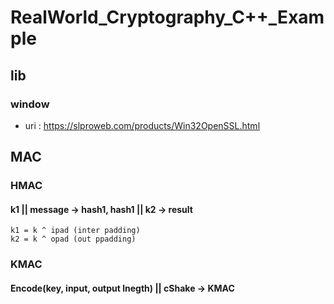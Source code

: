 # RealWorld_Cryptography_C++_Example
## lib
### window
  * uri : https://slproweb.com/products/Win32OpenSSL.html

## MAC
### HMAC
  #### k1 || message -> hash1, hash1 || k2 -> result
    k1 = k ^ ipad (inter padding)
    k2 = k ^ opad (out ppadding)

### KMAC
  #### Encode(key, input, output lnegth) || cShake -> KMAC